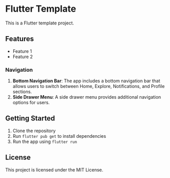 # Flutter Template

This is a Flutter template project.

## Features
- Feature 1
- Feature 2

### Navigation

1. **Bottom Navigation Bar**: The app includes a bottom navigation bar that allows users to switch between Home, Explore, Notifications, and Profile sections.
2. **Side Drawer Menu**: A side drawer menu provides additional navigation options for users.

## Getting Started

1. Clone the repository
2. Run `flutter pub get` to install dependencies
3. Run the app using `flutter run`

## License
This project is licensed under the MIT License.
